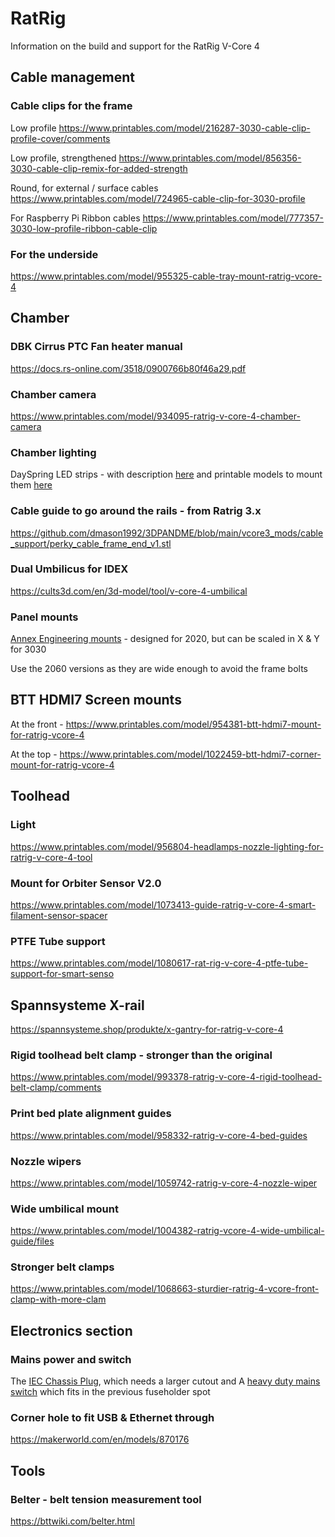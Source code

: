 # RatRig
Information on the build and support for the RatRig V-Core 4

## Cable management
### Cable clips for the frame
Low profile
https://www.printables.com/model/216287-3030-cable-clip-profile-cover/comments

Low profile, strengthened
https://www.printables.com/model/856356-3030-cable-clip-remix-for-added-strength

Round, for external / surface cables
https://www.printables.com/model/724965-cable-clip-for-3030-profile

For Raspberry Pi Ribbon cables
https://www.printables.com/model/777357-3030-low-profile-ribbon-cable-clip

### For the underside
https://www.printables.com/model/955325-cable-tray-mount-ratrig-vcore-4

## Chamber

### DBK Cirrus PTC Fan heater manual
https://docs.rs-online.com/3518/0900766b80f46a29.pdf

### Chamber camera
https://www.printables.com/model/934095-ratrig-v-core-4-chamber-camera

### Chamber lighting
DaySpring LED strips - with description [here](https://us.ratrig.com/rat-rig-dayspring-led-light-strip-pcb-310mm-24v-by-vector3d.html) and printable models to mount them [here](https://github.com/AdamV3D/Dayspring)

### Cable guide to go around the rails - from Ratrig 3.x
https://github.com/dmason1992/3DPANDME/blob/main/vcore3_mods/cable_support/perky_cable_frame_end_v1.stl

### Dual Umbilicus for IDEX
https://cults3d.com/en/3d-model/tool/v-core-4-umbilical

### Panel mounts
[Annex Engineering mounts](https://github.com/Annex-Engineering/Annex-Engineering_User_Mods/tree/c73acdda56535898fb3aef6b62998388e0c51670/Printers/All_Printers/annex_dev-Panel_2020_Clips_and_Hinges) - designed for 2020, but can be scaled in X & Y for 3030

Use the 2060 versions as they are wide enough to avoid the frame bolts

## BTT HDMI7 Screen mounts
At the front - https://www.printables.com/model/954381-btt-hdmi7-mount-for-ratrig-vcore-4

At the top - https://www.printables.com/model/1022459-btt-hdmi7-corner-mount-for-ratrig-vcore-4

## Toolhead 
### Light
https://www.printables.com/model/956804-headlamps-nozzle-lighting-for-ratrig-v-core-4-tool

### Mount for Orbiter Sensor V2.0
https://www.printables.com/model/1073413-guide-ratrig-v-core-4-smart-filament-sensor-spacer

### PTFE Tube support
https://www.printables.com/model/1080617-rat-rig-v-core-4-ptfe-tube-support-for-smart-senso

## Spannsysteme X-rail
https://spannsysteme.shop/produkte/x-gantry-for-ratrig-v-core-4

### Rigid toolhead belt clamp - stronger than the original
https://www.printables.com/model/993378-ratrig-v-core-4-rigid-toolhead-belt-clamp/comments

### Print bed plate alignment guides
https://www.printables.com/model/958332-ratrig-v-core-4-bed-guides

### Nozzle wipers
https://www.printables.com/model/1059742-ratrig-v-core-4-nozzle-wiper

### Wide umbilical mount
https://www.printables.com/model/1004382-ratrig-vcore-4-wide-umbilical-guide/files

### Stronger belt clamps
https://www.printables.com/model/1068663-sturdier-ratrig-4-vcore-front-clamp-with-more-clam

## Electronics section

### Mains power and switch
The [IEC Chassis Plug](https://www.jaycar.com.au/iec-fuse-chassis-male-power-plug-with-switch/p/PP4003), which needs a larger cutout
and
A [heavy duty mains switch](https://www.jaycar.com.au/spst-ip56-heavy-duty-toggle-switch/p/ST0581) which fits in the previous fuseholder spot

### Corner hole to fit USB & Ethernet through
https://makerworld.com/en/models/870176

## Tools

### Belter - belt tension measurement tool
https://bttwiki.com/belter.html
